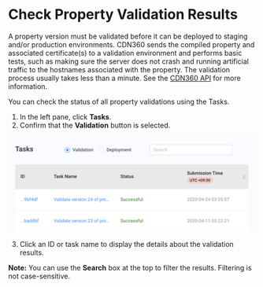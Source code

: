 <!--?xml version="1.0" encoding="utf-8"?-->

# Check Property Validation Results

A property version must be validated before it can be deployed to staging and/or production environments. CDN360 sends the compiled property and associated certificate(s) to a validation environment and performs basic tests, such as making sure the server does not crash and running artificial traffic to the hostnames associated with the property. The validation process usually takes less than a minute. See the [CDN360 API](</apidocs#tag/Property-Validation>) for more information. 

You can check the status of all property validations using the Tasks.

1. In the left pane, click **Tasks**.
2. Confirm that the **Validation** button is selected.

<p align="center"><img src="/docs/resources/images/tasks/tasks-validation.png" alt="Validation Tasks" width="900"></p>
 
3. Click an ID or task name to display the details about the validation results.

**Note:** You can use the **Search** box at the top to filter the results. Filtering is not case-sensitive.
